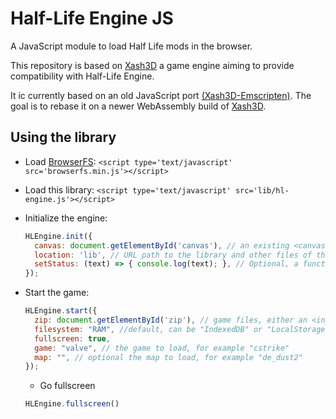 # Half-Life Engine JS

A JavaScript module to load Half Life mods in the browser.

This repository is based on [Xash3D](https://github.com/FWGS/xash3d-fwgs) a game engine aiming to provide compatibility with Half-Life Engine.

It ic currently based on an old JavaScript port [(Xash3D-Emscripten)](https://github.com/iCrazyBlaze/Xash3D-Emscripten). The goal is to rebase it on a newer WebAssembly build of [Xash3D](https://github.com/FWGS/xash3d-fwgs).

## Using the library

* Load [BrowserFS](https://github.com/jvilk/BrowserFS): `<script type='text/javascript' src='browserfs.min.js'></script>`
* Load this library: `<script type='text/javascript' src='lib/hl-engine.js'></script>`
* Initialize the engine:
  ```javascript
  HLEngine.init({
    canvas: document.getElementById('canvas'), // an existing <canvas> element where the game will be rendered
    location: 'lib', // URL path to the library and other files of this repo
    setStatus: (text) => { console.log(text); }, // Optional, a function to display status messages
  });
  ```
* Start the game:
  ```javascript
  HLEngine.start({
    zip: document.getElementById('zip'), // game files, either an <input type="file"> element or an ArrayBuffer of the zip file.
    filesystem: "RAM", //default, can be "IndexedDB" or "LocalStorage" 
    fullscreen: true,
    game: "valve", // the game to load, for example "cstrike"
    map: "", // optional the map to load, for example "de_dust2"
  });
  ```

  * Go fullscreen
  ```javascript
  HLEngine.fullscreen()
  ```